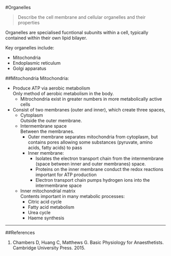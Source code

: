 #Organelles
> Describe the cell membrane and cellular organelles and their properties

Organelles are specialised fucntional subunits within a cell, typically contained within their own lipid bilayer.

Key organelles include:
* Mitochondria
* Endoplasmic reticulum
* Golgi apparatus

##Mitochondria
Mitochondria:
* Produce ATP via aerobic metabolism  
Only method of aerobic metabolism in the body.
    * Mitrochondria exist in greater numbers in more metabolically active cells
* Consist of two membranes (outer and inner), which create three spaces, 
    * Cytoplasm  
    Outside the outer membrane.
    * Intermembrane space  
    Between the membranes.
        * Outer membrane separates mitochondria from cytoplasm, but contains pores allowing some substances (pyruvate, amino acids, fatty acids) to pass
        * Inner membrane:
            * Isolates the electron transport chain from the intermembrane (space between inner and outer membranes) space.
            * Proteins on the inner membrane conduct the redox reactions important for ATP production
            * Electron transport chain pumps hydrogen ions into the intermembrane space
    * Inner mitochondrial matrix  
    Contents important in many metabolic processes:
        * Citric acid cycle
        * Fatty acid metabolism
        * Urea cycle
        * Haeme synthesis


---
##References
1. Chambers D, Huang C, Matthews G. Basic Physiology for Anaesthetists. Cambridge University Press. 2015.


